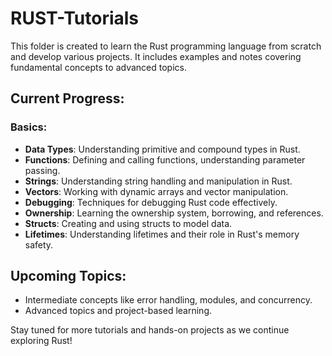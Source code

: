 # RUST-Tutorials

This folder is created to learn the Rust programming language from scratch and develop various projects. It includes examples and notes covering fundamental concepts to advanced topics.

## Current Progress:

### Basics:
- **Data Types**: Understanding primitive and compound types in Rust.
- **Functions**: Defining and calling functions, understanding parameter passing.
- **Strings**: Understanding string handling and manipulation in Rust.
- **Vectors**: Working with dynamic arrays and vector manipulation.
- **Debugging**: Techniques for debugging Rust code effectively.
- **Ownership**: Learning the ownership system, borrowing, and references.
- **Structs**: Creating and using structs to model data.
- **Lifetimes**: Understanding lifetimes and their role in Rust's memory safety.

## Upcoming Topics:

- Intermediate concepts like error handling, modules, and concurrency.
- Advanced topics and project-based learning.

Stay tuned for more tutorials and hands-on projects as we continue exploring Rust!
